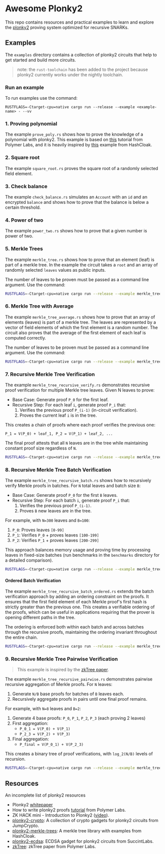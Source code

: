 # Awesome Plonky2

This repo contains resources and practical examples to learn and explore the [plonky2](https://github.com/0xPolygonZero/plonky2/tree/main) proving system optimized for recursive SNARKs.

## Examples

The `examples` directory contains a collection of plonky2 circuits that help to get started and build more circuits.

> note: the `rust-toolchain` has been added to the project because plonky2 currently works under the nightly toolchain.

### Run an example

To run examples use the command:

    RUSTFLAGS=-Ctarget-cpu=native cargo run --release --example <example-name> - --vv

### 1. Proving polynomial

The example `prove_poly.rs` shows how to prove the knowledge of a polynomial with plonky2. This example is based on [this]((https://polymerlabs.medium.com/a-tutorial-on-writing-zk-proofs-with-plonky2-part-i-be5812f6b798)) tutorial from Polymer Labs, and it is heavily inspired by [this](https://github.com/hashcloak/plonky2-merkle-trees/blob/master/examples/pol.rs) example from HashCloak.

### 2. Square root

The example `square_root.rs` proves the square root of a randomly selected field element.

### 3. Check balance

The example `check_balance.rs` simulates an `Account` with an `id` and an encrypted `balance` and shows how to prove that the balance is below a certain threshold.

### 4. Power of two

The example `power_two.rs` shows how to prove that a given number is power of two.

### 5. Merkle Trees

The example `merkle_tree.rs` shows how to prove that an element (leaf) is part of a merkle tree. In the example the circuit takes a `root` and an array of randomly selected `leaves` values as public inputs.

The number of leaves to be proven must be passed as a command line argument. Use the command:

```bash
RUSTFLAGS=-Ctarget-cpu=native cargo run --release --example merkle_tree -- <number-of-leaves>
```

### 6. Merkle Tree with Average

The example `merkle_tree_average.rs` shows how to prove that an array of elements (leaves) is part of a merkle tree. The leaves are represented by a vector of field elements of which the first element is a random number. The circuit also proves that the average of the first element of each leaf is computed correctly.

The number of leaves to be proven must be passed as a command line argument. Use the command:

```bash
RUSTFLAGS=-Ctarget-cpu=native cargo run --release --example merkle_tree_average -- <number-of-leaves>
```

### 7. Recursive Merkle Tree Verification

The example `merkle_tree_recursive_verify.rs` demonstrates recursive proof verification for multiple Merkle tree leaves. Given N leaves to prove:

- Base Case: Generate proof `P_0` for the first leaf.
- Recursive Step: For each leaf `i`, generate proof `P_i` that:
  1. Verifies the previous proof `P_(i-1)` (in-circuit verification).
  2. Proves the current leaf `i` is in the tree.
  
This creates a chain of proofs where each proof verifies the previous one:

    P_1 = V(P_0) + leaf_1, P_2 = V(P_1) + leaf_2, ...

The final proof attests that all `N` leaves are in the tree while maintaining constant proof size regardless of `N`.

```bash
RUSTFLAGS=-Ctarget-cpu=native cargo run --release --example merkle_tree_recursive_verify -- <number-of-leaves>
```

### 8. Recursive Merkle Tree Batch Verification

The example `merkle_tree_recursive_batch.rs` shows how to recursively verify Merkle proofs in batches. For `N` total leaves and batch size `B`:

- Base Case: Generate proof `P_0` for the first `B` leaves.
- Recursive Step: For each batch `i`, generate proof `P_i` that:
  1. Verifies the previous proof `P_(i-1)`.
  2. Proves `B` new leaves are in the tree.

For example, with `N=300` leaves and `B=100`:

1. `P_0`: Proves leaves `[0-99]`
2. `P_1`: Verifies `P_0` + proves leaves `[100-199]`
3. `P_2`: Verifies `P_1` + proves leaves `[200-299]`

This approach balances memory usage and proving time by processing leaves in fixed-size batches (run benchmarks in the `benchmarks` directory for a detailed comparison).

```bash
RUSTFLAGS=-Ctarget-cpu=native cargo run --release --example merkle_tree_recursive_batch -- <number-of-leaves>
```

#### Ordered Batch Verification

The example `merkle_tree_recursive_batch_ordered.rs` extends the batch verification approach by adding an ordering constraint on the proofs. It ensures that the first field element of each Merkle proof's first hash is strictly greater than the previous one. This creates a verifiable ordering of the proofs, which can be useful in applications requiring that the prover is opening different paths in the tree.

The ordering is enforced both within each batch and across batches through the recursive proofs, maintaining the ordering invariant throughout the entire chain.

```bash
RUSTFLAGS=-Ctarget-cpu=native cargo run --release --example merkle_tree_recursive_batch_ordered -- <number-of-leaves>
```

### 9. Recursive Merkle Tree Pairwise Verification

> This example is inspired by the [zkTree paper](https://eprint.iacr.org/2023/208).

The example `merkle_tree_recursive_pairwise.rs` demonstrates pairwise recursive aggregation of Merkle proofs. For `N` leaves:

1. Generate `N/B` base proofs for batches of `B` leaves each.
2. Recursively aggregate proofs in pairs until one final proof remains.

For example, with `N=8` leaves and `B=2`:

1. Generate 4 base proofs: `P_0`, `P_1`, `P_2`, `P_3` (each proving 2 leaves)
2. First aggregation: 
   - `P_0_1 = V(P_0) + V(P_1)`
   - `P_2_3 = V(P_2) + V(P_3)`
3. Final aggregation:
   - `P_final = V(P_0_1) + V(P_2_3)`

This creates a binary tree of proof verifications, with `log_2(N/B)` levels of recursion.

```bash
RUSTFLAGS=-Ctarget-cpu=native cargo run --release --example merkle_tree_recursive_pairwise -- <number-of-leaves>
```

## Resources

An incomplete list of plonky2 resources

- Plonky2 [whitepaper](https://github.com/0xPolygonZero/plonky2/blob/main/plonky2/plonky2.pdf)
- How to write plonky2 proofs [tutorial](https://polymerlabs.medium.com/a-tutorial-on-writing-zk-proofs-with-plonky2-part-i-be5812f6b798) from Polymer Labs.
- ZK HACK mini - Introduction to Plonky2 ([video](https://www.youtube.com/watch?v=p77Av0sXKQ4)).
- [plonky2-crypto](https://github.com/JumpCrypto/plonky2-crypto): A collection of crypto gadgets for plonky2 circuits from JumpCrypto.
- [plonky2-merkle-trees](https://github.com/hashcloak/plonky2-merkle-trees/tree/master): A merkle tree library with examples from HashCloak.
- [plonky2-ecdsa](https://github.com/succinctlabs/plonky2-ecdsa/tree/main): ECDSA gadget for plonky2 circuits from SuccintLabs.
- [zkTree](https://eprint.iacr.org/2023/208): zkTree paper from Polymer Labs.
